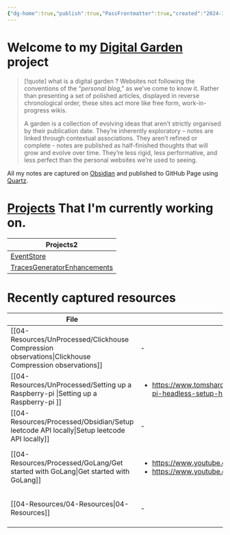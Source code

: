 ```yaml
---
{"dg-home":true,"publish":true,"PassFrontmatter":true,"created":"2024-12-18T20:40:04.792+05:30","updated":"2025-01-09T20:59:31.242+05:30"}
---
```



# Welcome to my [Digital Garden](https://maggieappleton.com/garden-history/) project

> [!quote] what is a digital garden ?
> Websites not following the conventions of the “_personal blog_,” as we’ve come to know it. Rather than presenting a set of polished articles, displayed in reverse chronological order, these sites act more like free form, work-in-progress wikis.
> 
> A garden is a collection of evolving ideas that aren’t strictly organised by their publication date. They’re inherently exploratory – notes are linked through contextual associations. They aren’t refined or complete - notes are published as half-finished thoughts that will grow and evolve over time. They’re less rigid, less performative, and less perfect than the personal websites we’re used to seeing.

All my notes are captured on [Obsidian](https://obsidian.md/) and published to GitHub Page using [Quartz](https://quartz.jzhao.xyz/). 
# [Projects](03-Projects) That I'm currently working on. 

<div><table class="dataview table-view-table"><thead class="table-view-thead"><tr class="table-view-tr-header"><th class="table-view-th"><span>Projects</span><span class="dataview small-text">2</span></th></tr></thead><tbody class="table-view-tbody"><tr><td><span><a data-tooltip-position="top" aria-label="EventStore" data-href="EventStore" href="EventStore" class="internal-link" target="_blank" rel="noopener nofollow">EventStore</a></span></td></tr><tr><td><span><a data-tooltip-position="top" aria-label="TracesGeneratorEnhancements" data-href="TracesGeneratorEnhancements" href="TracesGeneratorEnhancements" class="internal-link" target="_blank" rel="noopener nofollow">TracesGeneratorEnhancements</a></span></td></tr></tbody></table></div>

# Recently captured resources
| File                                                                                                     | url                                                                                                               | Description                                         | type  | tags                                                                          | Date                        |
| -------------------------------------------------------------------------------------------------------- | ----------------------------------------------------------------------------------------------------------------- | --------------------------------------------------- | ----- | ----------------------------------------------------------------------------- | --------------------------- |
| [[04-Resources/UnProcessed/Clickhouse Compression observations\|Clickhouse Compression observations]] | \-                                                                                                                | \-                                                  | Note  | <ul><li>Database/Clickhouse</li><li>Database/Clickhouse/Compression</li></ul> | 11:21 AM - January 08, 2025 |
| [[04-Resources/UnProcessed/Setting up a Raspberry-pi \|Setting up a Raspberry-pi ]]                   | <ul><li>https://www.tomshardware.com/reviews/raspberry-pi-headless-setup-how-to,6028.html</li></ul>               | \-                                                  | Guide | \-                                                                            | 6:33 PM - January 05, 2025  |
| [[04-Resources/Processed/Obsidian/Setup leetcode API locally\|Setup leetcode API locally]]            | \-                                                                                                                | How to setup leetcode API locally                   | Guide | <ul><li>leetcode/setup</li></ul>                                              | 8:08 PM - December 29, 2024 |
| [[04-Resources/Processed/GoLang/Get started with GoLang\|Get started with GoLang]]                    | <ul><li>https://www.youtube.com/watch?v=yyUHQIec83I</li><li>https://www.youtube.com/watch?v=XCZWyN9ZbEQ</li></ul> | A Crash course on how to start understanding GoLang | Video | <ul><li>go</li><li>ProgrammingLanguages/go</li><li>CrashCourse</li></ul>      | 1:20 PM - December 26, 2024 |
| [[04-Resources/04-Resources\|04-Resources]]                                                           | \-                                                                                                                | \-                                                  | \-    | \-                                                                            | 9:11 AM - December 26, 2024 |

